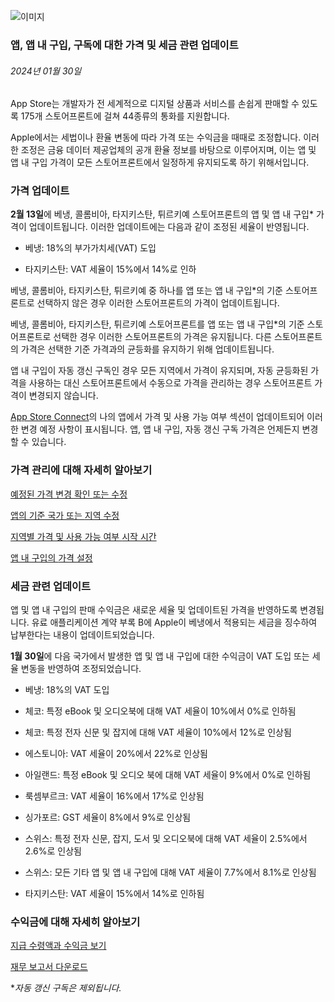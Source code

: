 <!-- ### MySkills
BootStrap & React.js  
<img src="https://img.shields.io/badge/HTML5-E34F26?style=flat-square&logo=HTML5&logoColor=white"/></a>
<img src="https://img.shields.io/badge/CSS3-1572B6?style=flat-square&logo=CSS3&logoColor=white"/></a>
<img src="https://img.shields.io/badge/JavaScript-F7DF1E?style=flat-square&logo=JavaScript&logoColor=white"/></a>
<img src="https://img.shields.io/badge/React.js-1E8CBE?style=flat-square&logo=JavaScript&logoColor=white"/></a>   -->

<!-- Android & IOS  
<img src="https://img.shields.io/badge/Java-007396?style=flat-square&logo=Java&logoColor=white"/></a>
<img src="https://img.shields.io/badge/Swift-F05138?style=flat-square&logo=Swift&logoColor=white"/></a> -->
<!-- 
Languages  
<img src="https://img.shields.io/badge/C-A8B9CC?style=flat-square&logo=C&logoColor=white"/></a>
<img src="https://img.shields.io/badge/C++-00599C?style=flat-square&logo=C%2B%2B&logoColor=white"/></a>
<img src="https://img.shields.io/badge/Python-3776AB?style=flat-square&logo=Python&logoColor=white"/></a>

algorithms  
<img src="https://img.shields.io/badge/Baekjoon-Gold4-gold?style=flat-square&labelColor=004088"/></a> -->
<!-- 
Contact  
[<img src="https://img.shields.io/badge/l06094@gmail.com-EA4335?style=flat-square&logo=Gmail&logoColor=white"/>](l06094@gmail.com)
<a href="dlwjsgml02@naver.com"><img src="https://img.shields.io/badge/dlwjsgml02@naver.com-0ABF53?style=flat-square&logo=Nintendo&logoColor=white"/></a>
<img src="https://img.shields.io/badge/jeon__hui__22-E4405F?style=flat-square&logo=Instagram&logoColor=white"/></a>  

---
![Top Langs](https://github-readme-stats.vercel.app/api/top-langs/?username=6810779s&layout=compact&theme=algolia) 

![Jeonhui's GitHub stats](https://github-readme-stats.vercel.app/api?username=Jeonhui&show_icons=true&theme=algolia)  
 -->

<!-- [![Solved.ac
프로필](http://mazassumnida.wtf/api/v2/generate_badge?boj=whas02)](https://solved.ac/whas02)  

# IOS developer News -->

<!--
 <pre>
    ___  _______   ________  ________   ___  ___  ___  ___  ___     
   |\  \|\  ___ \ |\   __  \|\   ___  \|\  \|\  \|\  \|\  \|\  \    
   \ \  \ \   __/|\ \  \|\  \ \  \\ \  \ \  \\\  \ \  \\\  \ \  \   
 __ \ \  \ \  \_|/_\ \  \\\  \ \  \\ \  \ \   __  \ \  \\\  \ \  \  
|\  \\_\  \ \  \_|\ \ \  \\\  \ \  \\ \  \ \  \ \  \ \  \\\  \ \  \ 
\ \________\ \_______\ \_______\ \__\\ \__\ \__\ \__\ \_______\ \__\
 \|________|\|_______|\|_______|\|__| \|__|\|__|\|__|\|_______|\|__|</pre>
                                                          
                                                                    
-->                                                                    
![이미지](https://developer.apple.com/assets/elements/icons/asc-outline/asc-outline-128x128_2x.png)  
###  앱, 앱 내 구입, 구독에 대한 가격 및 세금 관련 업데이트  
###### 2024년 01월 30일  
<div class="article-text"><p>App Store는 개발자가 전 세계적으로 디지털 상품과 서비스를 손쉽게 판매할 수 있도록 175개 스토어프론트에 걸쳐 44종류의 통화를 지원합니다.</p><p>Apple에서는 세법이나 환율 변동에 따라 가격 또는 수익금을 때때로 조정합니다. 이러한 조정은 금융 데이터 제공업체의 공개 환율 정보를 바탕으로 이루어지며, 이는 앱 및 앱 내 구입 가격이 모든 스토어프론트에서 일정하게 유지되도록 하기 위해서입니다.</p><h3>가격 업데이트</h3><p><strong>2월 13일</strong>에 베냉, 콜롬비아, 타지키스탄, 튀르키예 스토어프론트의 앱 및 앱 내 구입* 가격이 업데이트됩니다. 이러한 업데이트에는 다음과 같이 조정된 세율이 반영됩니다.</p><ul>
<li>베냉: 18%의 부가가치세(VAT) 도입</li>
</ul><ul>
<li>타지키스탄: VAT 세율이 15%에서 14%로 인하</li>
</ul><p>베냉, 콜롬비아, 타지키스탄, 튀르키예 중 하나를 앱 또는 앱 내 구입*의 기준 스토어프론트로 선택하지 않은 경우 이러한 스토어프론트의 가격이 업데이트됩니다.</p><p>베냉, 콜롬비아, 타지키스탄, 튀르키예 스토어프론트를 앱 또는 앱 내 구입*의 기준 스토어프론트로 선택한 경우 이러한 스토어프론트의 가격은 유지됩니다. 다른 스토어프론트의 가격은 선택한 기준 가격과의 균등화를 유지하기 위해 업데이트됩니다.</p><p>앱 내 구입이 자동 갱신 구독인 경우 모든 지역에서 가격이 유지되며, 자동 균등화된 가격을 사용하는 대신 스토어프론트에서 수동으로 가격을 관리하는 경우 스토어프론트 가격이 변경되지 않습니다.</p><p><a href="https://appstoreconnect.apple.com/login">App Store Connect</a>의 나의 앱에서 가격 및 사용 가능 여부 섹션이 업데이트되어 이러한 변경 예정 사항이 표시됩니다. 앱, 앱 내 구입, 자동 갱신 구독 가격은 언제든지 변경할 수 있습니다.</p><h3>가격 관리에 대해 자세히 알아보기</h3><p><a href="https://developer.apple.com/kr/help/app-store-connect/manage-app-pricing/schedule-price-changes#view-or-edit-upcoming-price-changes">예정된 가격 변경 확인 <span class="icon icon-after icon-chevronright nowrap">또는 수정</span></a></p><p><a href="https://developer.apple.com/kr/help/app-store-connect/manage-app-pricing/set-a-price">앱의 기준 국가 또는 <span class="icon icon-after icon-chevronright nowrap">지역 수정</span></a></p><p><a href="https://developer.apple.com/kr/help/app-store-connect/reference/app-store-pricing-and-availability-start-times-by-country-or-region/">지역별 가격 및 사용 가능 여부 <span class="icon icon-after icon-chevronright nowrap">시작 시간</span></a></p><p><a href="https://developer.apple.com/kr/help/app-store-connect/manage-in-app-purchases/set-a-price-for-an-in-app-purchase">앱 내 구입의 <span class="icon icon-after icon-chevronright nowrap">가격 설정</span></a></p><h3>세금 관련 업데이트</h3><p>앱 및 앱 내 구입의 판매 수익금은 새로운 세율 및 업데이트된 가격을 반영하도록 변경됩니다. 유료 애플리케이션 계약 부록 B에 Apple이 베냉에서 적용되는 세금을 징수하여 납부한다는 내용이 업데이트되었습니다.</p><p><strong>1월 30일</strong>에 다음 국가에서 발생한 앱 및 앱 내 구입에 대한 수익금이 VAT 도입 또는 세율 변동을 반영하여 조정되었습니다.</p><ul>
<li>베냉: 18%의 VAT 도입</li>
</ul><ul>
<li>체코: 특정 eBook 및 오디오북에 대해 VAT 세율이 10%에서 0%로 인하됨</li>
</ul><ul>
<li>체코: 특정 전자 신문 및 잡지에 대해 VAT 세율이 10%에서 12%로 인상됨</li>
</ul><ul>
<li>에스토니아: VAT 세율이 20%에서 22%로 인상됨</li>
</ul><ul>
<li>아일랜드: 특정 eBook 및 오디오 북에 대해 VAT 세율이 9%에서 0%로 인하됨</li>
</ul><ul>
<li>룩셈부르크: VAT 세율이 16%에서 17%로 인상됨</li>
</ul><ul>
<li>싱가포르: GST 세율이 8%에서 9%로 인상됨</li>
</ul><ul>
<li>스위스: 특정 전자 신문, 잡지, 도서 및 오디오북에 대해 VAT 세율이 2.5%에서 2.6%로 인상됨</li>
</ul><ul>
<li>스위스: 모든 기타 앱 및 앱 내 구입에 대해 VAT 세율이 7.7%에서 8.1%로 인상됨</li>
</ul><ul>
<li>타지키스탄: VAT 세율이 15%에서 14%로 인하됨</li>
</ul><h3>수익금에 대해 자세히 알아보기</h3><p><a href="https://developer.apple.com/kr/help/app-store-connect/getting-paid/view-payments-and-proceeds/">지급 수령액과 <span class="icon icon-after icon-chevronright nowrap">수익금 보기</span></a></p><p><a href="https://developer.apple.com/kr/help/app-store-connect/getting-paid/download-financial-reports">재무 <span class="icon icon-after icon-chevronright nowrap">보고서 다운로드</span></a> </p><p class="sosumi margin-top-small">*<em>자동 갱신 구독은 제외됩니다.</em></p></div>